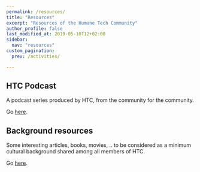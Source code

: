 ```yaml
---
permalink: /resources/
title: "Resources"
excerpt: "Resources of the Humane Tech Community"
author_profile: false
last_modified_at: 2019-05-10T12+02:00
sidebar:
  nav: "resources"
custom_pagination:
  prev: /activities/

---
```


## HTC Podcast

A podcast series produced by HTC, from the community for the community.

Go [here](/resources/htc-podcast/).


## Background resources

Some interesting articles, books, movies, .. to be considered as a minimum cultural background shared among all members of HTC.

Go [here](/resources/background/).
